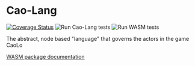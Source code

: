 # Cao-Lang

[![Coverage Status](https://coveralls.io/repos/github/caolo-game/cao-lang/badge.svg?branch=master)](https://coveralls.io/github/caolo-game/cao-lang?branch=master)
![Run Cao-Lang tests](https://github.com/caolo-game/cao-lang/workflows/Run%20Cao-Lang%20tests/badge.svg)
![Run WASM tests](https://github.com/caolo-game/cao-lang/workflows/Run%20WASM%20tests/badge.svg)

The abstract, node based "language" that governs the actors in the game CaoLo

[WASM package documentation](https://caolo-game.github.io/cao-lang/index.html)
